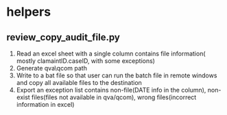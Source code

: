 # helpers

## review_copy_audit_file.py 
1. Read an excel sheet with a single column contains file information( mostly clamaintID.caseID, with some exceptions)
2. Generate qva\qcom path
3. Write to a bat file so that user can run the batch file in remote windows and copy all available files to the destination
4. Export an exception list contains non-file(DATE info in the column), non-exist files(files not available in qva/qcom), wrong files(incorrect information in excel)
